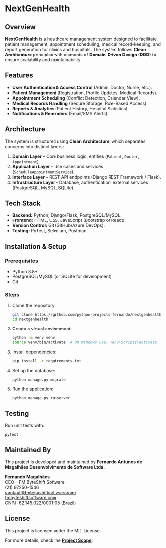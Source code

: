 # NextGenHealth

## Overview
**NextGenHealth** is a healthcare management system designed to facilitate patient management, appointment scheduling, medical record-keeping, and report generation for clinics and hospitals. The system follows **Clean Architecture** principles with elements of **Domain-Driven Design (DDD)** to ensure scalability and maintainability.

## Features
- **User Authentication & Access Control** (Admin, Doctor, Nurse, etc.).
- **Patient Management** (Registration, Profile Updates, Medical Records).
- **Appointment Scheduling** (Conflict Detection, Calendar View).
- **Medical Records Handling** (Secure Storage, Role-Based Access).
- **Reports & Analytics** (Patient History, Hospital Statistics).
- **Notifications & Reminders** (Email/SMS Alerts).

## Architecture
The system is structured using **Clean Architecture**, which separates concerns into distinct layers:

1. **Domain Layer** – Core business logic, entities (`Patient`, `Doctor`, `Appointment`).
2. **Application Layer** – Use cases and services (`ScheduleAppointmentService`).
3. **Interface Layer** – REST API endpoints (Django REST Framework / Flask).
4. **Infrastructure Layer** – Database, authentication, external services (PostgreSQL, MySQL, SQLite).

## Tech Stack
- **Backend:** Python, Django/Flask, PostgreSQL/MySQL.
- **Frontend:** HTML, CSS, JavaScript (Bootstrap or React).
- **Version Control:** Git (GitHub/Azure DevOps).
- **Testing:** PyTest, Selenium, Postman.

## Installation & Setup
### Prerequisites
- Python 3.8+
- PostgreSQL/MySQL (or SQLite for development)
- Git

### Steps
1. Clone the repository:
   ```sh
   git clone https://github.com/python-projects-fernando/nextgenhealth.git
   cd nextgenhealth
   ```
2. Create a virtual environment:
   ```sh
   python -m venv venv
   source venv/bin/activate  # On Windows use: venv\Scripts\activate
   ```
3. Install dependencies:
   ```sh
   pip install -r requirements.txt
   ```
4. Set up the database:
   ```sh
   python manage.py migrate
   ```
5. Run the application:
   ```sh
   python manage.py runserver
   ```

## Testing
Run unit tests with:
```sh
pytest
```

## Maintained By
This project is developed and maintained by **Fernando Antunes de Magalhães Desenvolvimento de Software Ltda.**

**Fernando Magalhães**  
CEO – FM ByteShift Software  
(21) 97250-1546  
[contact@fmbyteshiftsoftware.com](mailto:contact@fmbyteshiftsoftware.com)  
[fmbyteshiftsoftware.com](https://fmbyteshiftsoftware.com)  
CNPJ: 62.145.022/0001-05 (Brazil)

## License
This project is licensed under the MIT License.

For more details, check the **[Project Scope](./docs/sdlc/01_project_scope.md)**.

